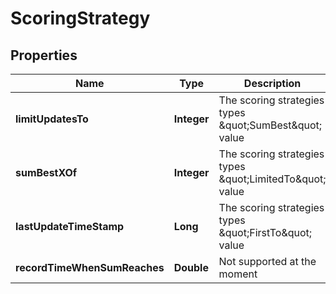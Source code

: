 

# ScoringStrategy


## Properties

Name | Type | Description | Notes
------------ | ------------- | ------------- | -------------
**limitUpdatesTo** | **Integer** | The scoring strategies types \&quot;SumBest\&quot; value |  [optional]
**sumBestXOf** | **Integer** | The scoring strategies types \&quot;LimitedTo\&quot; value |  [optional]
**lastUpdateTimeStamp** | **Long** | The scoring strategies types \&quot;FirstTo\&quot; value |  [optional]
**recordTimeWhenSumReaches** | **Double** | Not supported at the moment |  [optional]



